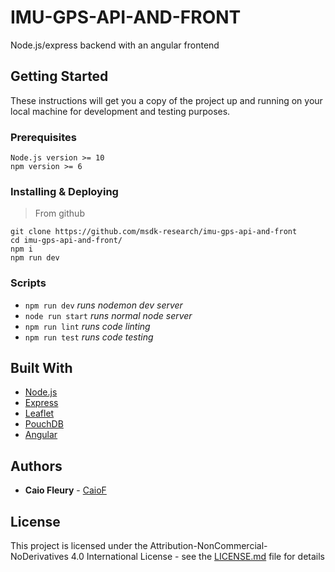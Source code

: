 # IMU-GPS-API-AND-FRONT

Node.js/express backend with an angular frontend

## Getting Started

These instructions will get you a copy of the project up and running on your local machine for development and testing purposes.

### Prerequisites

```
Node.js version >= 10
npm version >= 6
```

### Installing & Deploying

> From github

```
git clone https://github.com/msdk-research/imu-gps-api-and-front
cd imu-gps-api-and-front/
npm i
npm run dev
```

### Scripts

- `npm run dev` _runs nodemon dev server_
- `node run start` _runs normal node server_
- `npm run lint` _runs code linting_
- `npm run test` _runs code testing_

## Built With

- [Node.js](https://nodejs.org/en/)
- [Express](https://expressjs.com/)
- [Leaflet](https://leafletjs.com/)
- [PouchDB](https://pouchdb.com/)
- [Angular](https://angular.io/)

## Authors

- **Caio Fleury** - [CaioF](https://github.com/CaioF)

## License

This project is licensed under the Attribution-NonCommercial-NoDerivatives 4.0 International License - see the [LICENSE.md](LICENSE.md) file for details
